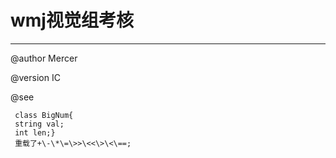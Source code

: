 # wmj视觉组考核
------
@author Mercer
                         
@version IC
                         
@see 

     class BigNum{
     string val;
     int len;}
     重载了+\-\*\=\>>\<<\>\<\==;
